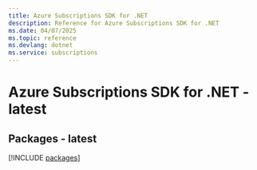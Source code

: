 ```yaml
---
title: Azure Subscriptions SDK for .NET
description: Reference for Azure Subscriptions SDK for .NET
ms.date: 04/07/2025
ms.topic: reference
ms.devlang: dotnet
ms.service: subscriptions
---
```

# Azure Subscriptions SDK for .NET - latest
## Packages - latest
[!INCLUDE [packages](subscriptions-index.md)]